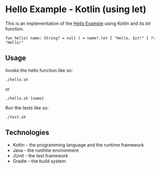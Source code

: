 # Hello Example - Kotlin (using let)

This is an implementation of the [Hello Example](../../README.md) using Kotlin and its *let* function.

```
fun hello( name: String? = null ) = name?.let { "Hello, $it!" } ?: "Hello!"
```

## Usage

Invoke the hello function like so:

```
./hello.sh
```

or

```
./hello.sh [name]
```

Run the tests like so:

```
./test.sh
```

## Technologies

* Kotlin - the programming language and the runtime framework
* Java - the runtime environment
* JUnit - the test framework
* Gradle - the build system
